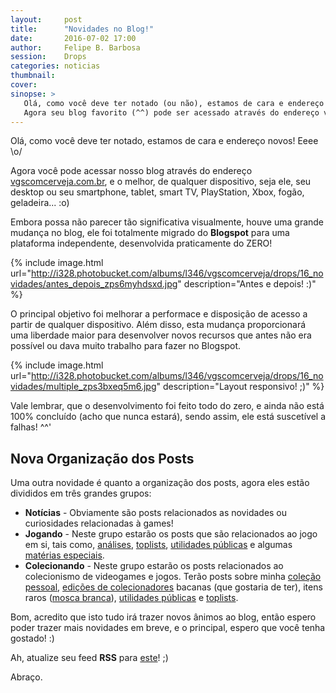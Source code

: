 ```yaml
---
layout:     post
title:      "Novidades no Blog!"
date:       2016-07-02 17:00
author:     Felipe B. Barbosa
session:    Drops
categories: noticias
thumbnail:  
cover:
sinopse: >
   Olá, como você deve ter notado (ou não), estamos de cara e endereço novos! Eeee \o/
   Agora seu blog favorito (^^) pode ser acessado através do endereço vgscomcerveja.com.br, e o melhor, de qualquer dispositivo, seja ele, seu desktop ou seu smartphone, tablet, smart TV, PS3, PS Vita, Xbox, fogão, geladeira... :)  
---
```

Olá, como você deve ter notado, estamos de cara e endereço novos! Eeee \o/

Agora você pode acessar nosso blog através do endereço [vgscomcerveja.com.br](http://vgscomcerveja.com.br), e o melhor, de qualquer dispositivo, seja ele, seu desktop ou seu smartphone, tablet, smart TV, PlayStation, Xbox, fogão, geladeira... :o)

Embora possa não parecer tão significativa visualmente, houve uma grande mudança no blog, ele foi totalmente migrado do **Blogspot** para uma plataforma independente, desenvolvida praticamente do ZERO!

{% include image.html url="http://i328.photobucket.com/albums/l346/vgscomcerveja/drops/16_novidades/antes_depois_zps6myhdsxd.jpg" description="Antes e depois! :)" %}

O principal objetivo foi melhorar a performace e disposição de acesso a partir de qualquer dispositivo. Além disso, esta mudança proporcionará uma liberdade maior para desenvolver novos recursos que antes não era possível ou dava muito trabalho para fazer no Blogspot.

{% include image.html url="http://i328.photobucket.com/albums/l346/vgscomcerveja/drops/16_novidades/multiple_zps3bxeq5m6.jpg" description="Layout responsivo! ;)" %}

Vale lembrar, que o desenvolvimento foi feito todo do zero, e ainda não está 100% concluído (acho que nunca estará), sendo assim, ele está suscetível a falhas! ^^'

## Nova Organização dos Posts

Uma outra novidade é quanto a organização dos posts, agora eles estão divididos em três grandes grupos:

- **Notícias** - Obviamente são posts relacionados as novidades ou curiosidades relacionadas à games!
- **Jogando** - Neste grupo estarão os posts que são relacionados ao jogo em si, tais como, [análises](/jogando/analise/), [toplists](/jogando/toplist/), [utilidades públicas](/jogando/utilidade-publica/) e algumas [matérias especiais](/jogando/especiais/).
- **Colecionando** - Neste grupo estarão os posts relacionados ao colecionismo de videogames e jogos. Terão posts sobre minha [coleção pessoal](/colecionando/colecao-pessoal/), [edições de colecionadores](/colecionando/edicao-colecionador) bacanas (que gostaria de ter), itens raros ([mosca branca](/colecionando/mosca-branca)), [utilidades públicas](/colecionando/utilidade-publica/) e [toplists](/colecionando/toplist/).  

Bom, acredito que isto tudo irá trazer novos ânimos ao blog, então espero poder trazer mais novidades em breve, e o principal, espero que você tenha gostado! :)

Ah, atualize seu feed **RSS** para [este](/feed.xml)! ;)

Abraço.
